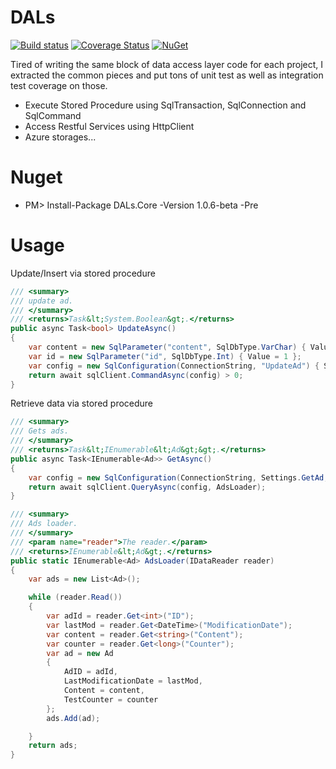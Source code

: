 # DALs
[![Build status](https://ci.appveyor.com/api/projects/status/tq98cre3909s8b3r?svg=true)](https://ci.appveyor.com/project/TianyuanC/dals)
[![Coverage Status](https://coveralls.io/repos/TianyuanC/dals/badge.svg?branch=master)](https://coveralls.io/r/TianyuanC/dals?branch=master)
[![NuGet](https://img.shields.io/nuget/v/DALs.Core.svg)](https://www.nuget.org/packages/DALs.Core/)

Tired of writing the same block of data access layer code for each project, I extracted the common pieces and put tons of unit test as well as integration test coverage on those.

* Execute Stored Procedure using SqlTransaction, SqlConnection and SqlCommand 
* Access Restful Services using HttpClient
* Azure storages...

# Nuget

* PM> Install-Package DALs.Core -Version 1.0.6-beta -Pre

# Usage

Update/Insert via stored procedure

```cs
/// <summary>
/// update ad.
/// </summary>
/// <returns>Task&lt;System.Boolean&gt;.</returns>
public async Task<bool> UpdateAsync()
{
    var content = new SqlParameter("content", SqlDbType.VarChar) { Value = "Test" };
    var id = new SqlParameter("id", SqlDbType.Int) { Value = 1 };
    var config = new SqlConfiguration(ConnectionString, "UpdateAd") { SqlParameters = new List<SqlParameter> { content, id } };
    return await sqlClient.CommandAsync(config) > 0;
} 
```
Retrieve data via stored procedure

```cs
/// <summary>
/// Gets ads.
/// </summary>
/// <returns>Task&lt;IEnumerable&lt;Ad&gt;&gt;.</returns>
public async Task<IEnumerable<Ad>> GetAsync()
{
    var config = new SqlConfiguration(ConnectionString, Settings.GetAd, SprocMode.ExecuteReader);
    return await sqlClient.QueryAsync(config, AdsLoader);
}

/// <summary>
/// Ads loader.
/// </summary>
/// <param name="reader">The reader.</param>
/// <returns>IEnumerable&lt;Ad&gt;.</returns>
public static IEnumerable<Ad> AdsLoader(IDataReader reader)
{
    var ads = new List<Ad>();

    while (reader.Read())
    {
        var adId = reader.Get<int>("ID");
        var lastMod = reader.Get<DateTime>("ModificationDate");
        var content = reader.Get<string>("Content");
        var counter = reader.Get<long>("Counter");
        var ad = new Ad
        {
            AdID = adId,
            LastModificationDate = lastMod,
            Content = content,
            TestCounter = counter
        };
        ads.Add(ad);

    }
    return ads;
}
```
